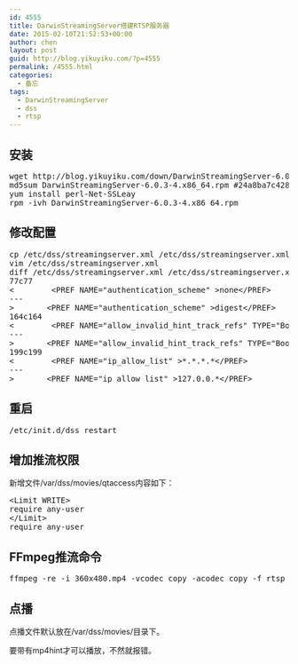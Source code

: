 ```yaml
---
id: 4555
title: DarwinStreamingServer搭建RTSP服务器
date: 2015-02-10T21:52:53+00:00
author: chen
layout: post
guid: http://blog.yikuyiku.com/?p=4555
permalink: /4555.html
categories:
  - 备忘
tags:
  - DarwinStreamingServer
  - dss
  - rtsp
---
```

## 安装

<pre>wget http://blog.yikuyiku.com/down/DarwinStreamingServer-6.0.3-4.x86_64.rpm
md5sum DarwinStreamingServer-6.0.3-4.x86_64.rpm #24a8ba7c428106fa4da0ec0c37842d1d
yum install perl-Net-SSLeay
rpm -ivh DarwinStreamingServer-6.0.3-4.x86_64.rpm
</pre>

## 修改配置

<pre>cp /etc/dss/streamingserver.xml /etc/dss/streamingserver.xml.bak
vim /etc/dss/streamingserver.xml
diff /etc/dss/streamingserver.xml /etc/dss/streamingserver.xml.bak
77c77
&lt; 		&lt;PREF NAME="authentication_scheme" >none&lt;/PREF>
---
> 		&lt;PREF NAME="authentication_scheme" >digest&lt;/PREF>
164c164
&lt; 		&lt;PREF NAME="allow_invalid_hint_track_refs" TYPE="Bool16" >true&lt;/PREF>
---
> 		&lt;PREF NAME="allow_invalid_hint_track_refs" TYPE="Bool16" >false&lt;/PREF>
199c199
&lt; 		&lt;PREF NAME="ip_allow_list" >*.*.*.*&lt;/PREF>
---
> 		&lt;PREF NAME="ip_allow_list" >127.0.0.*&lt;/PREF>
</pre>

## 重启

<pre>/etc/init.d/dss restart
</pre>

## 增加推流权限

新增文件/var/dss/movies/qtaccess内容如下：

<pre>&lt;Limit WRITE>  
require any-user  
&lt;/Limit>  
require any-user  
</pre>

## FFmpeg推流命令

<pre>ffmpeg -re -i 360x480.mp4 -vcodec copy -acodec copy -f rtsp -y rtsp://192.168.0.1/top.sdp
</pre>

## 点播

点播文件默认放在/var/dss/movies/目录下。
  
要带有mp4hint才可以播放，不然就报错。
